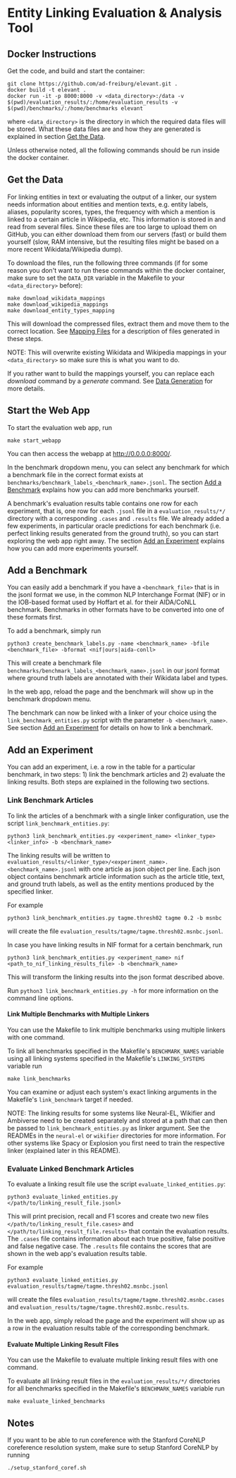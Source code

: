 # Entity Linking Evaluation & Analysis Tool

## Docker Instructions
Get the code, and build and start the container:

    git clone https://github.com/ad-freiburg/elevant.git .
    docker build -t elevant .
    docker run -it -p 8000:8000 -v <data_directory>:/data -v $(pwd)/evaluation_results/:/home/evaluation_results -v $(pwd)/benchmarks/:/home/benchmarks elevant

where `<data_directory>` is the directory in which the required data files will be stored.
What these data files are and how they are generated is explained in section [Get the Data](#get-the-data).

Unless otherwise noted, all the following commands should be run inside the docker container.

## Get the Data
For linking entities in text or evaluating the output of a linker, our system needs information about entities and mention texts,
e.g. entity labels, aliases, popularity scores, types, the frequency with which a mention is linked to a certain article in Wikipedia, etc.
This information is stored in and read from several files.
Since these files are too large to upload them on GitHub, you can either download them from our servers (fast)
or build them yourself (slow, RAM intensive, but the resulting files might be based on a more recent Wikidata/Wikipedia dump).

To download the files, run the following three commands
(if for some reason you don't want to run these commands within the docker container,
make sure to set the `DATA_DIR` variable in the Makefile to your `<data_directory>` before):

    make download_wikidata_mappings
    make download_wikipedia_mappings
    make download_entity_types_mapping

This will download the compressed files, extract them and move them to the correct location.
See [Mapping Files](docs/mapping_files.md) for a description of files generated in these steps.

NOTE: This will overwrite existing Wikidata and Wikipedia mappings in your `<data_directory>` so make sure this is
what you want to do.

If you rather want to build the mappings yourself, you can replace each *download* command by a *generate* command.
See [Data Generation](docs/data_generation.md) for more details.

## Start the Web App

To start the evaluation web app, run

    make start_webapp
You can then access the webapp at <http://0.0.0.0:8000/>.

In the benchmark dropdown menu, you can select any benchmark for which a benchmark file in the correct format exists at
`benchmarks/benchmark_labels_<benchmark_name>.jsonl`.
The section [Add a Benchmark](#add-a-benchmark) explains how you can add more benchmarks yourself.

A benchmark's evaluation results table contains one row for each experiment,
that is, one row for each `.jsonl` file in a `evaluation_results/*/` directory
with a corresponding `.cases` and `.results` file.
We already added a few experiments, in particular oracle predictions for each benchmark
(i.e. perfect linking results generated from the ground truth),
so you can start exploring the web app right away.
The section [Add an Experiment](#add-an-experiment) explains how you can add more experiments yourself.

## Add a Benchmark

You can easily add a benchmark if you have a `<benchmark_file>` that is in the jsonl format we use,
in the common NLP Interchange Format (NIF)
or in the IOB-based format used by Hoffart et al. for their AIDA/CoNLL benchmark.
Benchmarks in other formats have to be converted into one of these formats first.

To add a benchmark, simply run

    python3 create_benchmark_labels.py -name <benchmark_name> -bfile <benchmark_file> -bformat <nif|ours|aida-conll>

This will create a benchmark file `benchmarks/benchmark_labels_<benchmark_name>.jsonl` in our jsonl format where
ground truth labels are annotated with their Wikidata label and types.

In the web app, reload the page and the benchmark will show up in the benchmark dropdown menu.

The benchmark can now be linked with a linker of your choice using the
`link_benchmark_entities.py` script with the parameter `-b <benchmark_name>`.
See section [Add an Experiment](#add-an-experiment) for details on how to link a benchmark.

## Add an Experiment

You can add an experiment, i.e. a row in the table for a particular benchmark,
in two steps: 1) link the benchmark articles and 2) evaluate the linking results.
Both steps are explained in the following two sections.

### Link Benchmark Articles
To link the articles of a benchmark with a single linker configuration, use the script `link_benchmark_entities.py`:

    python3 link_benchmark_entities.py <experiment_name> <linker_type> <linker_info> -b <benchmark_name>

The linking results will be written to `evaluation_results/<linker_type>/<experiment_name>.<benchmark_name>.jsonl`
with one article as json object per line. Each json object contains benchmark article information such as the
article title, text, and ground truth labels, as well as the entity mentions produced by the specified linker.

For example

    python3 link_benchmark_entities.py tagme.thresh02 tagme 0.2 -b msnbc

will create the file `evaluation_results/tagme/tagme.thresh02.msnbc.jsonl`.

In case you have linking results in NIF format for a certain benchmark, run

    python3 link_benchmark_entities.py <experiment_name> nif <path_to_nif_linking_results_file> -b <benchmark_name>
This will transform the linking results into the json format described above.

Run `python3 link_benchmark_entities.py -h` for more information on the command line options.

#### Link Multiple Benchmarks with Multiple Linkers
You can use the Makefile to link multiple benchmarks using multiple linkers with one command.

To link all benchmarks specified in the Makefile's `BENCHMARK_NAMES` variable
using all linking systems specified in the Makefile's `LINKING_SYSTEMS` variable run

    make link_benchmarks

You can examine or adjust each system's exact linking arguments in the Makefile's `link_benchmark` target if needed.

NOTE: The linking results for some systems like Neural-EL, Wikifier and Ambiverse need to be created separately
and stored at a path that can then be passed to `link_benchmark_entities.py` as linker argument.
See the READMEs in the `neural-el` or `wikifier` directories for more information.
For other systems like Spacy or Explosion you first need to train the respective linker (explained later in this README).


### Evaluate Linked Benchmark Articles

To evaluate a linking result file use the script `evaluate_linked_entities.py`:

    python3 evaluate_linked_entities.py </path/to/linking_result_file.jsonl>

This will print precision, recall and F1 scores and create two new files
`</path/to/linking_result_file.cases>` and `</path/to/linking_result_file.results>` that contain the evaluation results.
The `.cases` file contains information about each true positive, false positive and false negative case.
The `.results` file contains the scores that are shown in the web app's evaluation results table.

For example

    python3 evaluate_linked_entities.py evaluation_results/tagme/tagme.thresh02.msnbc.jsonl

will create the files `evaluation_results/tagme/tagme.thresh02.msnbc.cases`
and `evaluation_results/tagme/tagme.thresh02.msnbc.results`.

In the web app, simply reload the page and the experiment will show up as a
row in the evaluation results table of the corresponding benchmark.

#### Evaluate Multiple Linking Result Files
You can use the Makefile to evaluate multiple linking result files with one command.

To evaluate all linking result files in the `evaluation_results/*/` directories
for all benchmarks specified in the Makefile's `BENCHMARK_NAMES` variable run

    make evaluate_linked_benchmarks

## Notes

If you want to be able to run coreference with the Stanford CoreNLP coreference resolution system, make sure to setup Stanford CoreNLP by running

    ./setup_stanford_coref.sh
